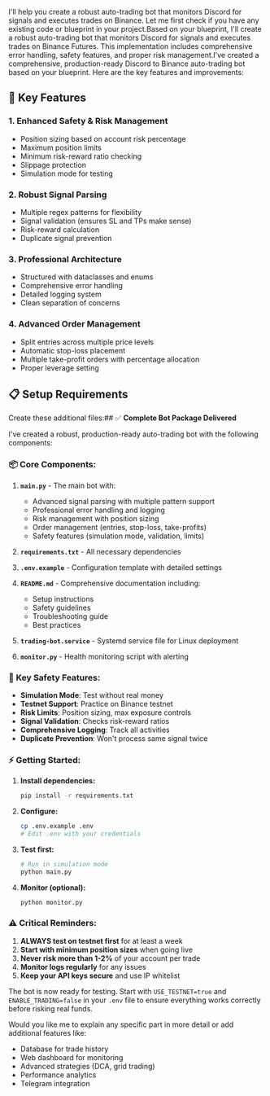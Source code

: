 I'll help you create a robust auto-trading bot that monitors Discord for signals and executes trades on Binance. Let me first check if you have any existing code or blueprint in your project.Based on your blueprint, I'll create a robust auto-trading bot that monitors Discord for signals and executes trades on Binance Futures. This implementation includes comprehensive error handling, safety features, and proper risk management.I've created a comprehensive, production-ready Discord to Binance auto-trading bot based on your blueprint. Here are the key features and improvements:

## 🚀 **Key Features**

### **1. Enhanced Safety & Risk Management**
- Position sizing based on account risk percentage
- Maximum position limits
- Minimum risk-reward ratio checking
- Slippage protection
- Simulation mode for testing

### **2. Robust Signal Parsing**
- Multiple regex patterns for flexibility
- Signal validation (ensures SL and TPs make sense)
- Risk-reward calculation
- Duplicate signal prevention

### **3. Professional Architecture**
- Structured with dataclasses and enums
- Comprehensive error handling
- Detailed logging system
- Clean separation of concerns

### **4. Advanced Order Management**
- Split entries across multiple price levels
- Automatic stop-loss placement
- Multiple take-profit orders with percentage allocation
- Proper leverage setting

## 📋 **Setup Requirements**

Create these additional files:## ✅ **Complete Bot Package Delivered**

I've created a robust, production-ready auto-trading bot with the following components:

### **📦 Core Components:**

1. **`main.py`** - The main bot with:
   - Advanced signal parsing with multiple pattern support
   - Professional error handling and logging
   - Risk management with position sizing
   - Order management (entries, stop-loss, take-profits)
   - Safety features (simulation mode, validation, limits)

2. **`requirements.txt`** - All necessary dependencies

3. **`.env.example`** - Configuration template with detailed settings

4. **`README.md`** - Comprehensive documentation including:
   - Setup instructions
   - Safety guidelines
   - Troubleshooting guide
   - Best practices

5. **`trading-bot.service`** - Systemd service file for Linux deployment

6. **`monitor.py`** - Health monitoring script with alerting

### **🔐 Key Safety Features:**

- **Simulation Mode**: Test without real money
- **Testnet Support**: Practice on Binance testnet
- **Risk Limits**: Position sizing, max exposure controls
- **Signal Validation**: Checks risk-reward ratios
- **Comprehensive Logging**: Track all activities
- **Duplicate Prevention**: Won't process same signal twice

### **⚡ Getting Started:**

1. **Install dependencies:**
   ```bash
   pip install -r requirements.txt
   ```

2. **Configure:**
   ```bash
   cp .env.example .env
   # Edit .env with your credentials
   ```

3. **Test first:**
   ```bash
   # Run in simulation mode
   python main.py
   ```

4. **Monitor (optional):**
   ```bash
   python monitor.py
   ```

### **⚠️ Critical Reminders:**

1. **ALWAYS test on testnet first** for at least a week
2. **Start with minimum position sizes** when going live
3. **Never risk more than 1-2%** of your account per trade
4. **Monitor logs regularly** for any issues
5. **Keep your API keys secure** and use IP whitelist

The bot is now ready for testing. Start with `USE_TESTNET=true` and `ENABLE_TRADING=false` in your `.env` file to ensure everything works correctly before risking real funds.

Would you like me to explain any specific part in more detail or add additional features like:
- Database for trade history
- Web dashboard for monitoring
- Advanced strategies (DCA, grid trading)
- Performance analytics
- Telegram integration
